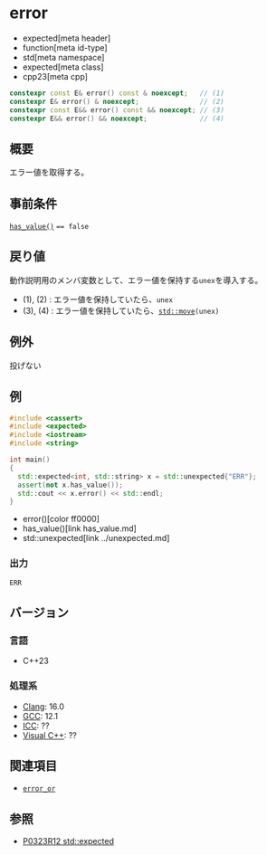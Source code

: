 # error
* expected[meta header]
* function[meta id-type]
* std[meta namespace]
* expected[meta class]
* cpp23[meta cpp]

```cpp
constexpr const E& error() const & noexcept;   // (1)
constexpr E& error() & noexcept;               // (2)
constexpr const E&& error() const && noexcept; // (3)
constexpr E&& error() && noexcept;             // (4)
```

## 概要
エラー値を取得する。


## 事前条件
[`has_value()`](has_value.md) `== false`


## 戻り値
動作説明用のメンバ変数として、エラー値を保持する`unex`を導入する。

- (1), (2) : エラー値を保持していたら、`unex`
- (3), (4) : エラー値を保持していたら、[`std::move`](/reference/utility/move.md)`(unex)`


## 例外
投げない


## 例
```cpp example
#include <cassert>
#include <expected>
#include <iostream>
#include <string>

int main()
{
  std::expected<int, std::string> x = std::unexpected{"ERR"};
  assert(not x.has_value());
  std::cout << x.error() << std::endl;
}
```
* error()[color ff0000]
* has_value()[link has_value.md]
* std::unexpected[link ../unexpected.md]

### 出力
```
ERR
```


## バージョン
### 言語
- C++23

### 処理系
- [Clang](/implementation.md#clang): 16.0
- [GCC](/implementation.md#gcc): 12.1
- [ICC](/implementation.md#icc): ??
- [Visual C++](/implementation.md#visual_cpp): ??


## 関連項目
- [`error_or`](error_or.md.nolink)


## 参照
- [P0323R12 std::expected](https://www.open-std.org/jtc1/sc22/wg21/docs/papers/2022/p0323r12.html)
